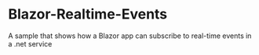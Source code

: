 # Blazor-Realtime-Events
A sample that shows how a Blazor app can subscribe to real-time events in a .net service
